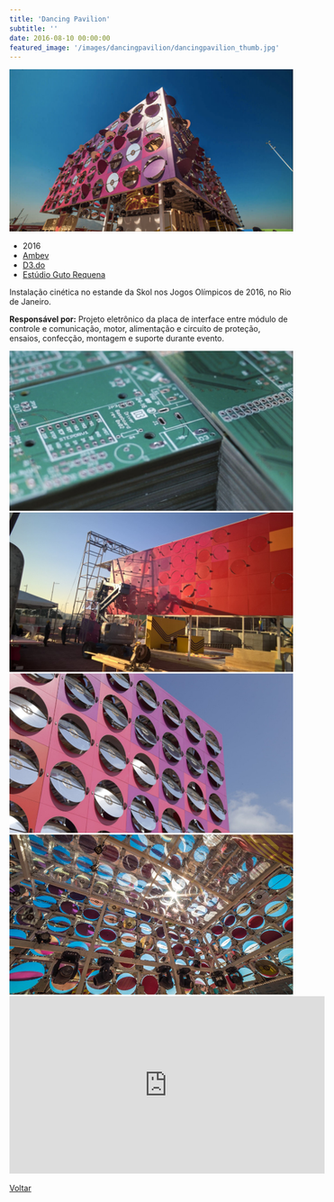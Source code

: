 ```yaml
---
title: 'Dancing Pavilion'
subtitle: ''
date: 2016-08-10 00:00:00
featured_image: '/images/dancingpavilion/dancingpavilion_thumb.jpg'
---
```


![](/images/dancingpavilion/dancingpavilion_01.jpg)

* 2016
* [Ambev](https://nubank.com.br/)
* [D3.do](https://d3.do/)
* [Estúdio Guto Requena](https://gutorequena.com/)

Instalação cinética no estande da Skol nos Jogos Olímpicos de 2016, no Rio de Janeiro.

**Responsável por:** Projeto eletrônico da placa de interface entre módulo de controle e comunicação, motor, alimentação e circuito de proteção, ensaios, confecção, montagem e suporte durante evento.

<div class="gallery" data-columns="2">
	<img src="/images/dancingpavilion/dancingpavilion_04.jpg">
	<img src="/images/dancingpavilion/dancingpavilion_02.jpg">
	<img src="/images/dancingpavilion/dancingpavilion_05.jpg">
	<img src="/images/dancingpavilion/dancingpavilion_06.jpg">
</div>

<iframe width="560" height="315" src="https://www.youtube-nocookie.com/embed/jQHRpbCH1T4?controls=0" frameborder="0" allow="accelerometer; autoplay; clipboard-write; encrypted-media; gyroscope; picture-in-picture" allowfullscreen></iframe>

<a href='/' class="button button--large">Voltar</a>
